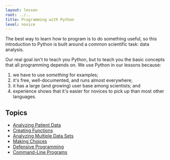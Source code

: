 ```yaml
---
layout: lesson
root: ../..
title: Programming with Python
level: novice
---
```

The best way to learn how to program is to do something useful,
so this introduction to Python is built around a common scientific task:
data analysis.

Our real goal isn't to teach you Python,
but to teach you the basic concepts that all programming depends on.
We use Python in our lessons because:

1.  we have to use *something* for examples;
2.  it's free, well-documented, and runs almost everywhere;
3.  it has a large (and growing) user base among scientists; and
4.  experience shows that it's easier for novices to pick up than most other languages.

Topics
------

*   [Analyzing Patient Data](01-numpy.html)
*   [Creating Functions](02-func.html)
*   [Analyzing Multiple Data Sets](03-loop.html)
*   [Making Choices](04-cond.html)
*   [Defensive Programming](05-defensive.html)
*   [Command-Line Programs](06-cmdline.html)
